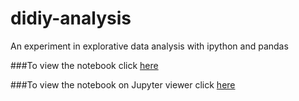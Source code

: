 # didiy-analysis
An experiment in explorative data analysis with ipython and pandas

###To view the notebook click [here](https://github.com/gcatalfamo/didiy-analysis/blob/master/Notebook.ipynb)

###To view the notebook on Jupyter viewer click [here](https://nbviewer.jupyter.org/github/gcatalfamo/didiy-analysis/blob/master/Notebook.ipynb)
